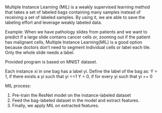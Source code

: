 Multiple Instance Learning (MIL) is  a weakly supervised learning method that takes a set of labeled bags containing many samples instead of receiving a set of labeled samples.
By using it, we are able to save the labeling effort and leverage weakly labeled data.

Example: When we have pathology slides from patients and we want to predict if a large slide contains cancer cells or, zooming out if the patient has malignant cells, Multiple Instance Learning(MIL) is a good option because doctors don’t need to segment individual cells or label each tile. Only the whole slide needs a label.

Provided program is based on MNIST dataset.

Each instance xi in one bag has a label yi. Define the label of the bag as:
Y = 1, if there exists a yi such that yi ==1
Y = 0, if for every yi such that yi == 0

MIL process:
1.	Pre-train the ResNet model on the instance-labeled dataset 
2.	Feed the bag-labeled dataset in the model and extract features. 
3.	Finally, we apply MIL on extracted features.


